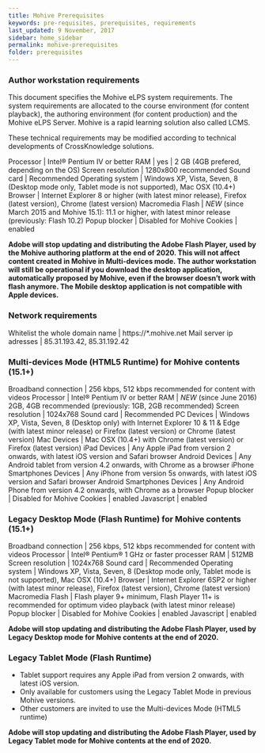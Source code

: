 ```yaml
---
title: Mohive Prerequisites
keywords: pre-requisites, prerequisites, requirements
last_updated: 9 November, 2017
sidebar: home_sidebar
permalink: mohive-prerequisites
folder: prerequisites
---
```



### Author workstation requirements

This document specifies the Mohive eLPS system requirements. The system requirements are allocated to the course environment (for content playback), the authoring environment (for content production) and the Mohive eLPS Server.
Mohive is a rapid learning solution also called LCMS.

These technical requirements may be modified according to technical developments of CrossKnowledge solutions.

Processor | Intel® Pentium IV or better
RAM | yes | 	2 GB (4GB prefered, depending on the OS)
Screen resolution | 1280x800 recommended
Sound card | Recommended
Operating system | Windows XP, Vista, Seven, 8 (Desktop mode only, Tablet mode is not supported), Mac OSX (10.4+)
Browser | Internet Explorer 8 or higher (with latest minor release), Firefox (latest version), Chrome (latest version)
Macromedia Flash | *NEW* (since March 2015 and Mohive 15.1): 11.1 or higher, with latest minor release (previously: Flash 10.2)
Popup blocker | Disabled for Mohive
Cookies | enabled

**Adobe will stop updating and distributing the Adobe Flash Player, used by the Mohive authoring platform at the end of 2020.
This will not affect content created in Mohive in Multi-devices mode.
The author workstation will still be operational if you download the desktop application, automatically proposed by Mohive, even if the browser doesn’t work with flash anymore.
The Mobile desktop application is not compatible with Apple devices.**

### Network requirements

Whitelist the whole domain name | https://*.mohive.net
Mail server ip adresses | 85.31.193.42, 85.31.192.42

### Multi-devices Mode (HTML5 Runtime) for Mohive contents (15.1+)

Broadband connection | 256 kbps, 512 kbps recommended for content with videos
Processor | Intel® Pentium IV or better
RAM | *NEW* (since June 2016) 2GB, 4GB recommended (previously: 1GB, 2GB recommended)
Screen resolution | 1024x768
Sound card | Recommended
PC Devices |  Windows XP, Vista, Seven, 8 (Desktop only) with Internet Explorer 10 & 11 & Edge (with latest minor release) or Firefox (latest version) or Chrome (latest version)
Mac Devices | Mac OSX (10.4+) with Chrome (latest version) or Firefox (latest version)
iPad Devices | Any Apple iPad from version 2 onwards, with latest iOS version and Safari browser
Android Devices | Any Android tablet from version 4.2 onwards, with Chrome as a browser
iPhone Smartphones Devices | Any iPhone from version 5s onwards, with latest iOS version and Safari browser
Android Smartphones Devices | Any Android Phone from version 4.2 onwards, with Chrome as a browser
Popup blocker | Disabled for Mohive
Cookies | enabled
Javascript | enabled

### Legacy Desktop Mode (Flash Runtime) for Mohive contents (15.1+)

Broadband connection | 256 kbps, 512 kbps recommended for content with videos
Processor | Intel® Pentium® 1 GHz or faster processer
RAM | 512MB
Screen resolution | 1024x768
Sound card | Recommended
Operating system | Windows XP, Vista, Seven, 8 (Desktop mode only, Tablet mode is not supported), Mac OSX (10.4+)
Browser | Internet Explorer 6SP2 or higher (with latest minor release), Firefox (latest version), Chrome (latest version)
Macromedia Flash | Flash player 9+ minimum, Flash Player 11+ is recommended for optimum video playback (with latest minor release)
Popup blocker | Disabled for Mohive
Cookies | enabled
Javascript | enabled

**Adobe will stop updating and distributing the Adobe Flash Player, used by Legacy Desktop mode for Mohive contents at the end of 2020.**

### Legacy Tablet Mode (Flash Runtime)

- Tablet support requires any Apple iPad from version 2 onwards, with latest iOS version.
- Only available for customers using the Legacy Tablet Mode in previous Mohive versions.
- Other customers are invited to use the Multi-devices Mode (HTML5 runtime)

**Adobe will stop updating and distributing the Adobe Flash Player, used by Legacy Tablet mode for Mohive contents at the end of 2020.**
